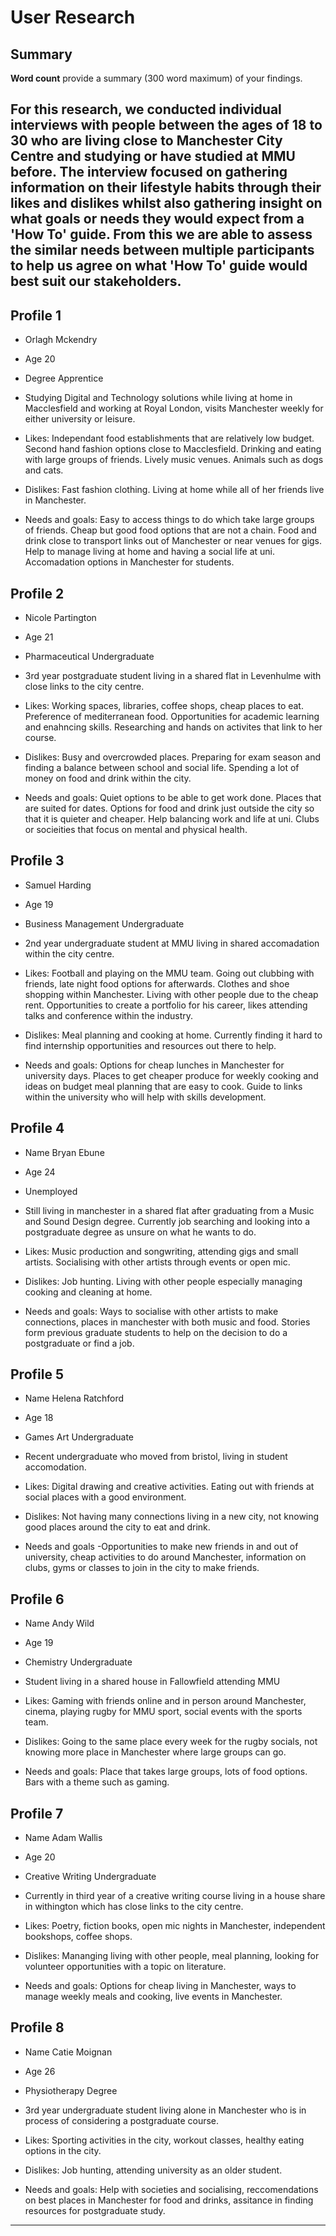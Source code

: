 # User Research

## Summary

**Word count** provide a summary (300 word maximum) of your findings.

For this research, we conducted individual interviews with people between the ages of 18 to 30 who are living close to Manchester City Centre and studying or have studied at MMU before. The interview focused on gathering information on their lifestyle habits through their likes and dislikes whilst also gathering insight on what goals or needs they would expect from a 'How To' guide. From this we are able to assess the similar needs between multiple participants to help us agree on what 'How To' guide would best suit our stakeholders. 
---

## Profile 1

- Orlagh Mckendry 

- Age
20

- Degree Apprentice

- Studying Digital and Technology solutions while living at home in Macclesfield and working at Royal London, visits Manchester weekly for either university or leisure. 

- Likes:
Independant food establishments that are relatively low budget. Second hand fashion options close to Macclesfield. Drinking and eating with large groups of friends. Lively music venues. Animals such as dogs and cats. 

- Dislikes:
Fast fashion clothing. Living at home while all of her friends live in Manchester. 

- Needs and goals:
Easy to access things to do which take large groups of friends. Cheap but good food options that are not a chain. Food and drink close to transport links out of Manchester or near venues for gigs. Help to manage living at home and having a social life at uni. Accomadation options in Manchester for students. 

## Profile 2

- Nicole Partington

- Age
21

- Pharmaceutical Undergraduate 

- 3rd year postgraduate student living in a shared flat in Levenhulme with close links to the city centre.  

- Likes:
Working spaces, libraries, coffee shops, cheap places to eat. Preference of mediterranean food. Opportunities for academic learning and enahncing skills. Researching and hands on activites that link to her course.  

- Dislikes:
Busy and overcrowded places. Preparing for exam season and finding a balance between school and social life. Spending a lot of money on food and drink within the city.  

- Needs and goals:
Quiet options to be able to get work done. Places that are suited for dates. Options for food and drink just outside the city so that it is quieter and cheaper. Help balancing work and life at uni. Clubs or socieities that focus on mental and physical health. 

## Profile 3

- Samuel Harding

- Age
19

- Business Management Undergraduate

- 2nd year undergraduate student at MMU living in shared accomadation within the city centre. 

- Likes:
Football and playing on the MMU team. Going out clubbing with friends, late night food options for afterwards. Clothes and shoe shopping within Manchester. Living with other people due to the cheap rent. Opportunities to create a portfolio for his career, likes attending talks and conference within the industry. 

- Dislikes:
Meal planning and cooking at home. Currently finding it hard to find internship opportunities and resources out there to help. 

- Needs and goals:
Options for cheap lunches in Manchester for university days. Places to get cheaper produce for weekly cooking and ideas on budget meal planning that are easy to cook. Guide to links within the university who will help with skills development. 

## Profile 4

- Name
Bryan Ebune

- Age
24

- Unemployed

- Still living in manchester in a shared flat after graduating from a Music and Sound Design degree. Currently job searching and looking into a postgraduate degree as unsure on what he wants to do. 

- Likes:
Music production and songwriting, attending gigs and small artists. Socialising with other artists through events or open mic. 

- Dislikes:
Job hunting. Living with other people especially managing cooking and cleaning at home. 

- Needs and goals:
Ways to socialise with other artists to make connections, places in manchester with both music and food. Stories form previous graduate students to help on the decision to do a postgraduate or find a job. 

## Profile 5

- Name
Helena Ratchford

- Age
18

- Games Art Undergraduate 

- Recent undergraduate who moved from bristol, living in student accomodation.

- Likes:
Digital drawing and creative activities. Eating out with friends at social places with a good environment. 

- Dislikes:
Not having many connections living in a new city, not knowing good places around the city to eat and drink.

- Needs and goals
-Opportunities to make new friends in and out of university, cheap activities to do around Manchester, information on clubs, gyms or classes to join in the city to make friends. 


## Profile 6

- Name
Andy Wild

- Age
19

- Chemistry Undergraduate 

- Student living in a shared house in Fallowfield attending MMU

- Likes:
Gaming with friends online and in person around Manchester, cinema, playing rugby for MMU sport, social events with the sports team. 

- Dislikes:
Going to the same place every week for the rugby socials, not knowing more place in Manchester where large groups can go. 

- Needs and goals:
Place that takes large groups, lots of food options. Bars with a theme such as gaming. 

## Profile 7

- Name
Adam Wallis

- Age
20

- Creative Writing Undergraduate 

- Currently in third year of a creative writing course living in a house share in withington which has close links to the city centre. 

- Likes:
Poetry, fiction books, open mic nights in Manchester, independent bookshops, coffee shops. 

- Dislikes:
Mananging living with other people, meal planning, looking for volunteer opportunities with a topic on literature. 

- Needs and goals:
Options for cheap living in Manchester, ways to manage weekly meals and cooking, live events in Manchester. 

## Profile 8

- Name
Catie Moignan

- Age
26

- Physiotherapy Degree

- 3rd year undergraduate student living alone in Manchester who is in process of considering a postgraduate course. 

- Likes:
Sporting activities in the city, workout classes, healthy eating options in the city. 

- Dislikes:
Job hunting, attending university as an older student. 

- Needs and goals:
Help with societies and socialising, reccomendations on best places in Manchester for food and drinks, assitance in finding resources for postgraduate study. 
---
